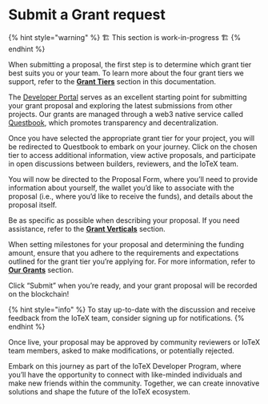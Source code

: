 # Submit a Grant request

{% hint style="warning" %}
&#x20;🏗 This section is work-in-progress  🏗
{% endhint %}

When submitting a proposal, the first step is to determine which grant tier best suits you or your team. To learn more about the four grant tiers we support, refer to the [**Grant Tiers**](../grant-tiers/) section in this documentation.&#x20;

The [Developer Portal](https://developers.iotex.io/) serves as an excellent starting point for submitting your grant proposal and exploring the latest submissions from other projects. Our grants are managed through a web3 native service called [Questbook](https://questbook.app/), which promotes transparency and decentralization.

Once you have selected the appropriate grant tier for your project, you will be redirected to Questbook to embark on your journey. Click on the chosen tier to access additional information, view active proposals, and participate in open discussions between builders, reviewers, and the IoTeX team.&#x20;

You will now be directed to the Proposal Form, where you’ll need to provide information about yourself, the wallet you’d like to associate with the proposal (i.e., where you’d like to receive the funds), and details about the proposal itself.

Be as specific as possible when describing your proposal. If you need assistance, refer to the [**Grant Verticals**](../grant-verticals/) section.

When setting milestones for your proposal and determining the funding amount, ensure that you adhere to the requirements and expectations outlined for the grant tier you’re applying for. For more information, refer to [**Our Grants**](../grant-tiers/) section.

Click “Submit” when you’re ready, and your grant proposal will be recorded on the blockchain!&#x20;

{% hint style="info" %}
To stay up-to-date with the discussion and receive feedback from the IoTeX team, consider signing up for notifications.
{% endhint %}

Once live, your proposal may be approved by community reviewers or IoTeX team members, asked to make modifications, or potentially rejected.

Embark on this journey as part of the IoTeX Developer Program, where you’ll have the opportunity to connect with like-minded individuals and make new friends within the community. Together, we can create innovative solutions and shape the future of the IoTeX ecosystem.&#x20;

